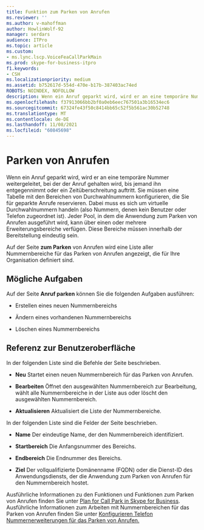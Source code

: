 ```yaml
---
title: Funktion zum Parken von Anrufen
ms.reviewer: ''
ms.author: v-mahoffman
author: HowlinWolf-92
manager: serdars
audience: ITPro
ms.topic: article
ms.custom:
- ms.lync.lscp.VoiceFeaCallParkMain
ms.prod: skype-for-business-itpro
f1.keywords:
- CSH
ms.localizationpriority: medium
ms.assetid: b752617d-554d-470e-b17b-387403ac74ed
ROBOTS: NOINDEX, NOFOLLOW
description: Wenn ein Anruf geparkt wird, wird er an eine temporäre Nummer weitergeleitet, bei der der Anruf gehalten wird, bis jemand ihn entgegennimmt oder ein Zeitüberschreitung auftritt. Sie müssen eine Tabelle mit den Bereichen von Durchwahlnummern konfigurieren, die Sie für geparkte Anrufe reservieren. Dabei muss es sich um virtuelle Durchwahlnummern handeln (also Nummern, denen kein Benutzer oder Telefon zugeordnet ist). Jeder Pool, in dem die Anwendung zum Parken von Anrufen ausgeführt wird, kann über einen oder mehrere Erweiterungsbereiche verfügen. Diese Bereiche müssen innerhalb der Bereitstellung eindeutig sein.
ms.openlocfilehash: f37913066bb2bf0a0eb6eec767501a3b16534ec6
ms.sourcegitcommit: 67324fe43f50c8414bb65c52f5b561ac30b52748
ms.translationtype: MT
ms.contentlocale: de-DE
ms.lasthandoff: 11/08/2021
ms.locfileid: "60845698"
---
```

# <a name="call-park"></a>Parken von Anrufen

Wenn ein Anruf geparkt wird, wird er an eine temporäre Nummer weitergeleitet, bei der der Anruf gehalten wird, bis jemand ihn entgegennimmt oder ein Zeitüberschreitung auftritt. Sie müssen eine Tabelle mit den Bereichen von Durchwahlnummern konfigurieren, die Sie für geparkte Anrufe reservieren. Dabei muss es sich um virtuelle Durchwahlnummern handeln (also Nummern, denen kein Benutzer oder Telefon zugeordnet ist). Jeder Pool, in dem die Anwendung zum Parken von Anrufen ausgeführt wird, kann über einen oder mehrere Erweiterungsbereiche verfügen. Diese Bereiche müssen innerhalb der Bereitstellung eindeutig sein.

Auf der Seite **zum Parken** von Anrufen wird eine Liste aller Nummernbereiche für das Parken von Anrufen angezeigt, die für Ihre Organisation definiert sind.

## <a name="tasks-you-can-perform"></a>Mögliche Aufgaben

Auf der Seite **Anruf parken** können Sie die folgenden Aufgaben ausführen:

- Erstellen eines neuen Nummernbereichs

- Ändern eines vorhandenen Nummernbereichs

- Löschen eines Nummernbereichs

## <a name="ui-reference"></a>Referenz zur Benutzeroberfläche

In der folgenden Liste sind die Befehle der Seite beschrieben.

- **Neu** Startet einen neuen Nummernbereich für das Parken von Anrufen.

- **Bearbeiten** Öffnet den ausgewählten Nummernbereich zur Bearbeitung, wählt alle Nummernbereiche in der Liste aus oder löscht den ausgewählten Nummernbereich.

- **Aktualisieren** Aktualisiert die Liste der Nummernbereiche.

In der folgenden Liste sind die Felder der Seite beschrieben.

- **Name** Der eindeutige Name, der den Nummernbereich identifiziert.

- **Startbereich** Die Anfangsnummer des Bereichs.

- **Endbereich** Die Endnummer des Bereichs.

- **Ziel** Der vollqualifizierte Domänenname (FQDN) oder die Dienst-ID des Anwendungsdiensts, der die Anwendung zum Parken von Anrufen für den Nummernbereich hostet.

Ausführliche Informationen zu den Funktionen und Funktionen zum Parken von Anrufen finden Sie unter [Plan for Call Park in Skype for Business](../../../plan-your-deployment/enterprise-voice-solution/call-park.md). Ausführliche Informationen zum Arbeiten mit Nummernbereichen für das Parken von Anrufen finden Sie unter [Konfigurieren Telefon Nummernerweiterungen für das Parken von Anrufen.](/previous-versions/office/lync-server-2013/lync-server-2013-configure-phone-number-extensions-for-parking-calls)